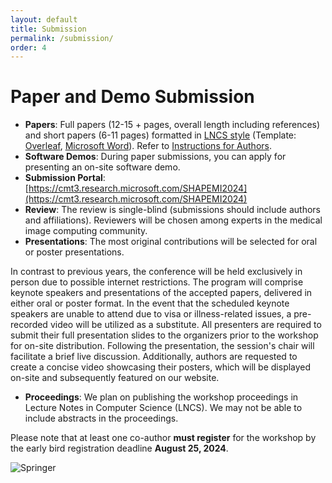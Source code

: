 ```yaml
---
layout: default
title: Submission
permalink: /submission/
order: 4
---
```

# Paper and Demo Submission

* **Papers**: Full papers (12-15 + pages, overall length including references) and short papers (6-11 pages) formatted in [LNCS style](https://www.springer.com/gp/computer-science/lncs/conference-proceedings-guidelines) (Template:    [Overleaf](https://www.overleaf.com/latex/templates/springer-lecture-notes-in-computer-science/kzwwpvhwnvfj), [Microsoft Word](https://resource-cms.springernature.com/springer-cms/rest/v1/content/19238706/data/v1)). Refer to [Instructions for Authors](https://resource-cms.springernature.com/springer-cms/rest/v1/content/19242230/data/).
* **Software Demos**: During paper submissions, you can apply for presenting an on-site software demo.
* **Submission Portal**: [https://cmt3.research.microsoft.com/SHAPEMI2024](https://cmt3.research.microsoft.com/SHAPEMI2024)
* **Review**: The review is single-blind (submissions should include authors and affiliations). Reviewers will be chosen among experts in the medical image computing community.
* **Presentations**: The most original contributions will be selected for oral or poster presentations.

In contrast to previous years, the conference will be held exclusively in person due to possible internet restrictions. 
The program will comprise keynote speakers and presentations of the accepted papers, delivered in either oral or poster format.
In the event that the scheduled keynote speakers are unable to attend due to visa or illness-related issues, a pre-recorded video will be utilized as a substitute. 
All presenters are required to submit their full presentation slides to the organizers prior to the workshop for on-site distribution.
Following the presentation, the session's chair will facilitate a brief live discussion. 
Additionally, authors are requested to create a concise video showcasing their posters, which will be displayed on-site and subsequently featured on our website.

* **Proceedings**: We plan on publishing the workshop proceedings in Lecture Notes in Computer Science (LNCS). We may not be able to include abstracts in the proceedings. 

Please note that at least one co-author **must register** for the workshop by the early bird registration deadline **August 25, 2024**.

![Springer](../images/springer.png "Springer")

